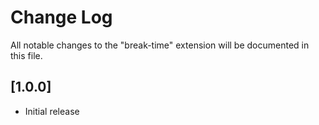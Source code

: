 # Change Log

All notable changes to the "break-time" extension will be documented in this file.

## [1.0.0]

-   Initial release

